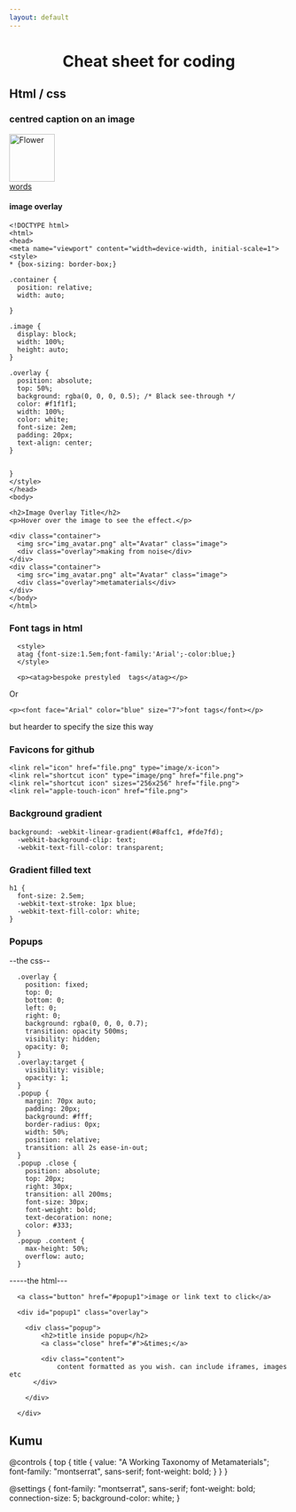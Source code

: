 ```yaml
---
layout: default
---
```


# <center>Cheat sheet for coding</center>

## Html / css


### centred caption on an image


<meta name="viewport" content="width=device-width, initial-scale=1">
<style>


(centring on the page..)
.vcenteredtext {
  position: relative;
  text-align: center;
}

.hcenteredtext {
  position: absolute;
  text-align: center;
  color: white;
  font-size: 1rem;
  top: 50%;
  left: 50%;
  transform: translate(-50%, -50%);
}
</style>
</head>
<body>

<a href="#popup1">
<div class="vcenteredtext"><img src="http://www.howtorecordpodcasts.com/wp-content/uploads/2012/10/YouTube-Background-Pop-2.jpg" style="width:82px; height:86px" title="My project" alt="Flower"><div class="hcenteredtext">words</div></a>


#### image overlay

    <!DOCTYPE html>
    <html>
    <head>
    <meta name="viewport" content="width=device-width, initial-scale=1">
    <style>
    * {box-sizing: border-box;}

    .container {
      position: relative;
      width: auto;

    }

    .image {
      display: block;
      width: 100%;
      height: auto;
    }

    .overlay {
      position: absolute;
      top: 50%;
      background: rgba(0, 0, 0, 0.5); /* Black see-through */
      color: #f1f1f1;
      width: 100%;
      color: white;
      font-size: 2em;
      padding: 20px;
      text-align: center;
    }


    }
    </style>
    </head>
    <body>

    <h2>Image Overlay Title</h2>
    <p>Hover over the image to see the effect.</p>

    <div class="container">
      <img src="img_avatar.png" alt="Avatar" class="image">
      <div class="overlay">making from noise</div>
    </div>
    <div class="container">
      <img src="img_avatar.png" alt="Avatar" class="image">
      <div class="overlay">metamaterials</div>
    </div>
    </body>
    </html>


### Font tags in html

      <style>
      atag {font-size:1.5em;font-family:'Arial';-color:blue;}
      </style>

      <p><atag>bespoke prestyled  tags</atag></p>

Or

    <p><font face="Arial" color="blue" size="7">font tags</font></p>
but hearder to specify the size this way

### Favicons for github

    <link rel="icon" href="file.png" type="image/x-icon">
    <link rel="shortcut icon" type="image/png" href="file.png">
    <link rel="shortcut icon" sizes="256x256" href="file.png">
    <link rel="apple-touch-icon" href="file.png">


### Background gradient
    background: -webkit-linear-gradient(#8affc1, #fde7fd);
      -webkit-background-clip: text;
      -webkit-text-fill-color: transparent;

### Gradient filled text
    h1 {
      font-size: 2.5em;
      -webkit-text-stroke: 1px blue;
      -webkit-text-fill-color: white;
    }


### Popups

--the css--

      .overlay {
        position: fixed;
        top: 0;
        bottom: 0;
        left: 0;
        right: 0;
        background: rgba(0, 0, 0, 0.7);
        transition: opacity 500ms;
        visibility: hidden;
        opacity: 0;
      }
      .overlay:target {
        visibility: visible;
        opacity: 1;
      }
      .popup {
        margin: 70px auto;
        padding: 20px;
        background: #fff;
        border-radius: 0px;
        width: 50%;
        position: relative;
        transition: all 2s ease-in-out;
      }
      .popup .close {
        position: absolute;
        top: 20px;
        right: 30px;
        transition: all 200ms;
        font-size: 30px;
        font-weight: bold;
        text-decoration: none;
        color: #333;
      }
      .popup .content {
        max-height: 50%;
        overflow: auto;
      }
-----the html---

      <a class="button" href="#popup1">image or link text to click</a>

      <div id="popup1" class="overlay">

      	<div class="popup">
      		<h2>title inside popup</h2>
      		<a class="close" href="#">&times;</a>

      		<div class="content">
      			content formatted as you wish. can include iframes, images etc
          </div>

      	</div>

      </div>

## Kumu

@controls {
  top {
    title {
      value: "A Working Taxonomy of Metamaterials";
      font-family: "montserrat", sans-serif;
      font-weight: bold;
    }
  }
}



@settings {
  font-family: "montserrat", sans-serif;
  font-weight: bold;
  connection-size: 5;
  background-color: white;
}
